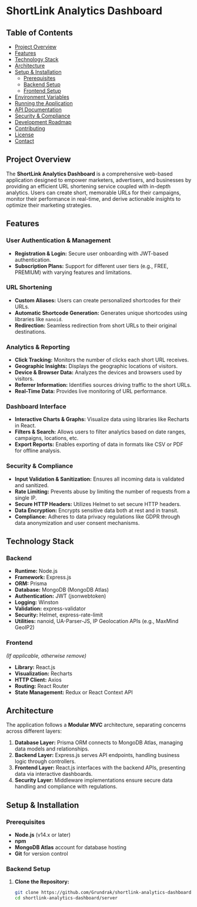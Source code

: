 # ShortLink Analytics Dashboard


## Table of Contents
- [Project Overview](#project-overview)
- [Features](#features)
- [Technology Stack](#technology-stack)
- [Architecture](#architecture)
- [Setup & Installation](#setup--installation)
  - [Prerequisites](#prerequisites)
  - [Backend Setup](#backend-setup)
  - [Frontend Setup](#frontend-setup) <!-- If applicable -->
- [Environment Variables](#environment-variables)
- [Running the Application](#running-the-application)
- [API Documentation](#api-documentation)
- [Security & Compliance](#security--compliance)
- [Development Roadmap](#development-roadmap)
- [Contributing](#contributing)
- [License](#license)
- [Contact](#contact)

## Project Overview

The **ShortLink Analytics Dashboard** is a comprehensive web-based application designed to empower marketers, advertisers, and businesses by providing an efficient URL shortening service coupled with in-depth analytics. Users can create short, memorable URLs for their campaigns, monitor their performance in real-time, and derive actionable insights to optimize their marketing strategies.

## Features

### User Authentication & Management
- **Registration & Login:** Secure user onboarding with JWT-based authentication.
- **Subscription Plans:** Support for different user tiers (e.g., FREE, PREMIUM) with varying features and limitations.

### URL Shortening
- **Custom Aliases:** Users can create personalized shortcodes for their URLs.
- **Automatic Shortcode Generation:** Generates unique shortcodes using libraries like `nanoid`.
- **Redirection:** Seamless redirection from short URLs to their original destinations.

### Analytics & Reporting
- **Click Tracking:** Monitors the number of clicks each short URL receives.
- **Geographic Insights:** Displays the geographic locations of visitors.
- **Device & Browser Data:** Analyzes the devices and browsers used by visitors.
- **Referrer Information:** Identifies sources driving traffic to the short URLs.
- **Real-Time Data:** Provides live monitoring of URL performance.

### Dashboard Interface
- **Interactive Charts & Graphs:** Visualize data using libraries like Recharts in React.
- **Filters & Search:** Allows users to filter analytics based on date ranges, campaigns, locations, etc.
- **Export Reports:** Enables exporting of data in formats like CSV or PDF for offline analysis.

### Security & Compliance
- **Input Validation & Sanitization:** Ensures all incoming data is validated and sanitized.
- **Rate Limiting:** Prevents abuse by limiting the number of requests from a single IP.
- **Secure HTTP Headers:** Utilizes Helmet to set secure HTTP headers.
- **Data Encryption:** Encrypts sensitive data both at rest and in transit.
- **Compliance:** Adheres to data privacy regulations like GDPR through data anonymization and user consent mechanisms.

## Technology Stack

### Backend
- **Runtime:** Node.js
- **Framework:** Express.js
- **ORM:** Prisma
- **Database:** MongoDB (MongoDB Atlas)
- **Authentication:** JWT (jsonwebtoken)
- **Logging:** Winston
- **Validation:** express-validator
- **Security:** Helmet, express-rate-limit
- **Utilities:** nanoid, UA-Parser-JS, IP Geolocation APIs (e.g., MaxMind GeoIP2)

### Frontend
*(If applicable, otherwise remove)*
- **Library:** React.js
- **Visualization:** Recharts
- **HTTP Client:** Axios
- **Routing:** React Router
- **State Management:** Redux or React Context API


## Architecture


The application follows a **Modular MVC** architecture, separating concerns across different layers:

1. **Database Layer:** Prisma ORM connects to MongoDB Atlas, managing data models and relationships.
2. **Backend Layer:** Express.js serves API endpoints, handling business logic through controllers.
3. **Frontend Layer:** React.js interfaces with the backend APIs, presenting data via interactive dashboards.
4. **Security Layer:** Middleware implementations ensure secure data handling and compliance with regulations.

## Setup & Installation

### Prerequisites
- **Node.js** (v14.x or later)
- **npm** 
- **MongoDB Atlas** account for database hosting
- **Git** for version control


### Backend Setup

1. **Clone the Repository:**
   ```bash
   git clone https://github.com/Grundrak/shortlink-analytics-dashboard.git
   cd shortlink-analytics-dashboard/server